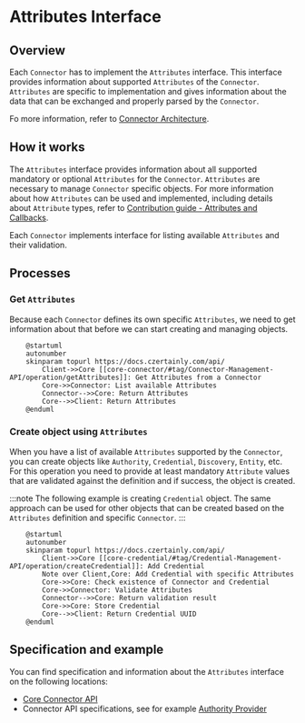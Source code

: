 # Attributes Interface

## Overview

Each `Connector` has to implement the `Attributes` interface. This interface provides information about supported `Attributes` of the `Connector`. `Attributes` are specific to implementation and gives information about the data that can be exchanged and properly parsed by the `Connector`.

Fo more information, refer to [Connector Architecture](../../concept-design/architecture/connector).

## How it works

The `Attributes` interface provides information about all supported mandatory or optional `Attributes` for the `Connector`. `Attributes` are necessary to manage `Connector` specific objects. For more information about how `Attributes` can be used and implemented, including details about `Attribute` types, refer to [Contribution guide - Attributes and Callbacks](../../contributors/attributes/overview).

Each `Connector` implements interface for listing available `Attributes` and their validation.

## Processes

### Get `Attributes`

Because each `Connector` defines its own specific `Attributes`, we need to get information about that before we can start creating and managing objects.

```plantuml
    @startuml
    autonumber
    skinparam topurl https://docs.czertainly.com/api/
        Client->>Core [[core-connector/#tag/Connector-Management-API/operation/getAttributes]]: Get Attributes from a Connector
        Core->>Connector: List available Attributes
        Connector-->>Core: Return Attributes
        Core-->>Client: Return Attributes
    @enduml
```

### Create object using `Attributes`

When you have a list of available `Attributes` supported by the `Connector`, you can create objects like `Authority`, `Credential`, `Discovery`, `Entity`, etc. For this operation you need to provide at least mandatory `Attribute` values that are validated against the definition and if success, the object is created.

:::note
The following example is creating `Credential` object. The same approach can be used for other objects that can be created based on the `Attributes` definition and specific `Connector`.
:::

```plantuml
    @startuml
    autonumber
    skinparam topurl https://docs.czertainly.com/api/
        Client->>Core [[core-credential/#tag/Credential-Management-API/operation/createCredential]]: Add Credential
        Note over Client,Core: Add Credential with specific Attributes
        Core->>Core: Check existence of Connector and Credential
        Core->>Connector: Validate Attributes
        Connector-->>Core: Return validation result
        Core->>Core: Store Credential
        Core-->>Client: Return Credential UUID
    @enduml
```

## Specification and example

You can find specification and information about the `Attributes` interface on the following locations:
- [Core Connector API](/api/core-connector/)
- Connector API specifications, see for example [Authority Provider](/api/connector-authority-provider-v2/)